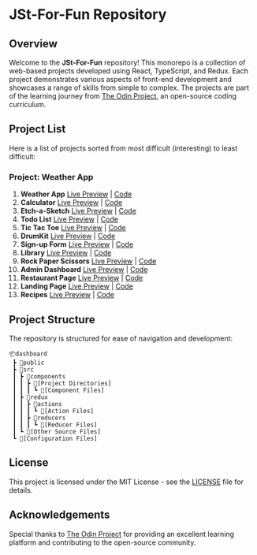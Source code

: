 # JSt-For-Fun Repository

## Overview

Welcome to the **JSt-For-Fun** repository! This monorepo is a collection of web-based projects developed using React, TypeScript, and Redux. Each project demonstrates various aspects of front-end development and showcases a range of skills from simple to complex. The projects are part of the learning journey from [The Odin Project](https://www.theodinproject.com), an open-source coding curriculum.

## Project List

Here is a list of projects sorted from most difficult (interesting) to least difficult:

### Project: Weather App
1. **Weather App** [Live Preview](https://itkrivoshei.github.io/JSt-For-Fun/#/WeatherApp) | [Code](https://github.com/itkrivoshei/JSt-For-Fun/tree/main/dashboard/src/components/WeatherApp)
2. **Calculator** [Live Preview](https://itkrivoshei.github.io/JSt-For-Fun/#/Calculator) | [Code](https://github.com/itkrivoshei/JSt-For-Fun/tree/main/dashboard/src/components/Calculator)
3. **Etch-a-Sketch** [Live Preview](https://itkrivoshei.github.io/JSt-For-Fun/#/EtchASketch) | [Code](https://github.com/itkrivoshei/JSt-For-Fun/tree/main/dashboard/src/components/EtchASketch)
4. **Todo List** [Live Preview](https://itkrivoshei.github.io/JSt-For-Fun/#/ToDoApp) | [Code](https://github.com/itkrivoshei/JSt-For-Fun/tree/main/dashboard/src/components/ToDoApp)
5. **Tic Tac Toe** [Live Preview](https://itkrivoshei.github.io/JSt-For-Fun/#/TicTacToe) | [Code](https://github.com/itkrivoshei/JSt-For-Fun/tree/main/dashboard/src/components/TicTacToe)
6. **DrumKit** [Live Preview](https://itkrivoshei.github.io/JSt-For-Fun/#/DrumKit) | [Code](https://github.com/itkrivoshei/JSt-For-Fun/tree/main/dashboard/src/components/DrumKit)
7. **Sign-up Form** [Live Preview](https://itkrivoshei.github.io/JSt-For-Fun/#/SignUpForm) | [Code](https://github.com/itkrivoshei/JSt-For-Fun/tree/main/dashboard/src/components/SignUpForm)
8. **Library** [Live Preview](https://itkrivoshei.github.io/JSt-For-Fun/#/BookLibrary) | [Code](https://github.com/itkrivoshei/JSt-For-Fun/tree/main/dashboard/src/components/BookLibrary)
9. **Rock Paper Scissors** [Live Preview](https://itkrivoshei.github.io/JSt-For-Fun/#/RockPaperScissors) | [Code](https://github.com/itkrivoshei/JSt-For-Fun/tree/main/dashboard/src/components/RockPaperScissors)
10. **Admin Dashboard** [Live Preview](https://itkrivoshei.github.io/JSt-For-Fun/#/DashLanding) | [Code](https://github.com/itkrivoshei/JSt-For-Fun/tree/main/dashboard/src/components/DashLanding)
11. **Restaurant Page** [Live Preview](https://itkrivoshei.github.io/JSt-For-Fun/#/Restaurant) | [Code](https://github.com/itkrivoshei/JSt-For-Fun/tree/main/dashboard/src/components/RestaurantPages)
12. **Landing Page** [Live Preview](https://itkrivoshei.github.io/JSt-For-Fun/#/Landing) | [Code](https://github.com/itkrivoshei/JSt-For-Fun/tree/main/dashboard/src/components/Landing)
13. **Recipes** [Live Preview](https://itkrivoshei.github.io/JSt-For-Fun/#/OdinRecipes) | [Code](https://github.com/itkrivoshei/JSt-For-Fun/tree/main/dashboard/src/components/OdinRecipes)

## Project Structure

The repository is structured for ease of navigation and development:

```
📦dashboard
 ┣ 📂public
 ┣ 📂src
 ┃ ┣ 📂components
 ┃ ┃ ┣ 📂[Project Directories]
 ┃ ┃ ┃ ┗ 📜[Component Files]
 ┃ ┣ 📂redux
 ┃ ┃ ┣ 📂actions
 ┃ ┃ ┃ ┗ 📜[Action Files]
 ┃ ┃ ┣ 📂reducers
 ┃ ┃ ┃ ┗ 📜[Reducer Files]
 ┃ ┗ 📜[Other Source Files]
 ┗ 📜[Configuration Files]
```

## License

This project is licensed under the MIT License - see the [LICENSE](LICENSE) file for details.

## Acknowledgements

Special thanks to [The Odin Project](https://www.theodinproject.com) for providing an excellent learning platform and contributing to the open-source community.
